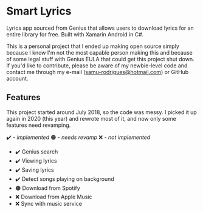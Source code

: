 ﻿# Smart Lyrics

Lyrics app sourced from Genius that allows users to download lyrics for an entire library for free. Built with Xamarin Android in C#. 

This is a personal project that I ended up making open source simply because I know I'm not the most capable person making this and because of some legal stuff with Genius EULA that could get this project shut down. If you'd like to contribute, please be aware of my newbie-level code and contact me through my e-mail (samu-rodrigues@hotmail.com) or GitHub account. 

## Features
This project started around July 2018, so the code was messy. I picked it up again in 2020 (this year) and rewrote most of it, and now only some features need revamping.

✔️ - *implemented*
🟠  - *needs revamp*
❌ - *not implemented*

 - ✔️ Genius search
 - ✔️ Viewing lyrics
 - ✔️ Saving lyrics
 - ✔️ Detect songs playing on background
 - 🟠 Download from Spotify
 - ❌ Download from Apple Music
 - ❌ Sync with music service